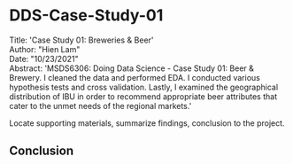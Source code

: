 # DDS-Case-Study-01  
Title: 'Case Study 01: Breweries & Beer'  
Author: "Hien Lam"    
Date: "10/23/2021"    
Abstract: 'MSDS6306: Doing Data Science - Case Study 01: Beer & Brewery. I cleaned the data and performed EDA. I conducted various hypothesis tests and cross validation. Lastly, I examined the geographical distribution of IBU in order to recommend appropriate beer attributes that cater to the unmet needs of the regional markets.'

Locate supporting materials, summarize findings, conclusion to the project.

## Conclusion
